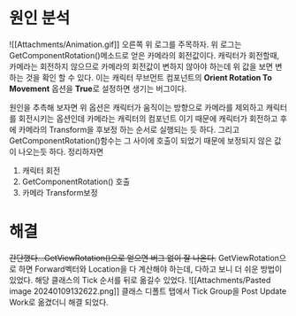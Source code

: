 # 원인 분석
![[Attachments/Animation.gif]]
오른쪽 위 로그를 주목하자. 위 로그는 GetComponentRotation()메소드로 얻은 카메라의 회전값이다.
캐릭터가 회전할때, 카메라는 회전하지 않으므로 카메라의 회전값이 변하지 않아야 하는데 위 값을 보면 변하는 것을 확인 할 수 있다. 이는 캐릭터 무브먼트 컴포넌트의 **Orient Rotation To Movement** 옵션을 **True**로 설정하면 생기는 버그이다.

원인을 추측해 보자면 위 옵션은 캐릭터가 움직이는 방향으로 카메라를 제외하고 캐릭터를 회전시키는 옵션인데 카메라는 캐릭터의 컴포넌트 이기 때문에 캐릭터가 회전하고 후에 카메라의 Transform을 후보정 하는 순서로 실행되는 듯 하다. 그리고 GetComponentRotation()함수는 그 사이에 호출이 되었기 때문에 보정되지 않은 값이 나오는듯 하다. 정리하자면
1. 캐릭터 회전
2. GetComponentRotation() 호출
3. 카메라 Transform보정

# 해결
~~간단했다...GetViewRotation()으로 얻으면 버그 없이 잘 나온다.~~
GetViewRotation으로 하면 Forward벡터와 Location을 다 계산해야 하는데, 다하고 보니 더 쉬운 방법이 있었다.
해당 클래스의 Tick 순서를 뒤로 옮길수 있었다.
![[Attachments/Pasted image 20240109132622.png]]
클래스 디폴트 탭에서  Tick Group을 Post Update Work로 옮겼더니 해결 되었다.